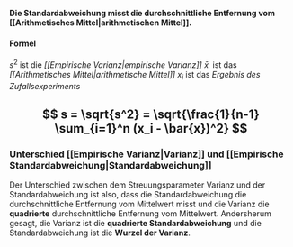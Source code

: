 **Die Standardabweichung misst die durchschnittliche Entfernung vom [[Arithmetisches Mittel|arithmetischen Mittel]].**


#### Formel

$s^2$ ist die *[[Empirische Varianz|empirische Varianz]]*
$\bar{x}\;$ ist das *[[Arithmetisches Mittel|arithmetische Mittel]]*
$x_i$ ist das *Ergebnis des Zufallsexperiments*

$$
s = \sqrt{s^2} = \sqrt{\frac{1}{n-1} \sum_{i=1}^n (x_i - \bar{x})^2}
$$
---

### Unterschied [[Empirische Varianz|Varianz]] und [[Empirische Standardabweichung|Standardabweichung]]

Der Unterschied zwischen dem Streuungsparameter Varianz und der Standardabweichung ist also, dass die Standardabweichung die durchschnittliche Entfernung vom Mittelwert misst und die Varianz die **quadrierte** durchschnittliche Entfernung vom Mittelwert. Andersherum gesagt, die Varianz ist die **quadrierte Standardabweichung** und die Standardabweichung ist die **Wurzel der Varianz**.